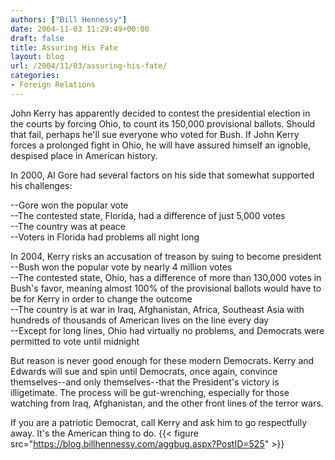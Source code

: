 ```yaml
---
authors: ["Bill Hennessy"]
date: 2004-11-03 11:29:49+00:00
draft: false
title: Assuring His Fate
layout: blog
url: /2004/11/03/assuring-his-fate/
categories:
- Foreign Relations
---
```


John Kerry has apparently decided to contest the presidential election in the courts by forcing Ohio, to count its 150,000 provisional ballots. Should that fail, perhaps he'll sue everyone who voted for Bush. If John Kerry forces a prolonged fight in Ohio, he will have assured himself an ignoble, despised place in American history.  
  
In 2000, Al Gore had several factors on his side that somewhat supported his challenges:  
  
--Gore won the popular vote  
--The contested state, Florida, had a difference of just 5,000 votes  
--The country was at peace  
--Voters in Florida had problems all night long  
  
In 2004, Kerry risks an accusation of treason by suing to become president  
--Bush won the popular vote by nearly 4 million votes  
--The contested state, Ohio, has a difference of more than 130,000 votes in Bush's favor, meaning almost 100% of the provisional ballots would have to be for Kerry in order to change the outcome  
--The country is at war in Iraq, Afghanistan, Africa, Southeast Asia with hundreds of thousands of American lives on the line every day  
--Except for long lines, Ohio had virtually no problems, and Democrats were permitted to vote until midnight  
  
But reason is never good enough for these modern Democrats. Kerry and Edwards will sue and spin until Democrats, once again, convince themselves--and only themselves--that the President's victory is illigetimate. The process will be gut-wrenching, especially for those watching from Iraq, Afghanistan, and the other front lines of the terror wars.  
  
If you are a patriotic Democrat, call Kerry and ask him to go respectfully away. It's the American thing to do.  {{< figure src="https://blog.billhennessy.com/aggbug.aspx?PostID=525" >}}

